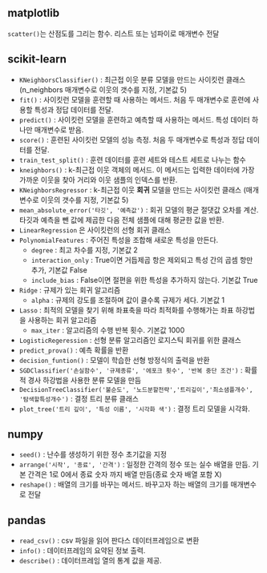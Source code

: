 ## matplotlib

`scatter()`는 산점도를 그리는 함수. 리스트 또는 넘파이로 매개변수 전달

## scikit-learn

- `KNeighborsClassifier()` : 최근접 이웃 분류 모델을 만드는 사이킷런 클래스 (n_neighbors 매개변수로 이웃의 갯수를 지정, 기본값 5)
- `fit()` : 사이킷런 모델을 훈련할 때 사용하는 메서드. 처음 두 매개변수로 훈련에 사용할 특성과 정답 데이터를 전달.
- `predict()` : 사이킷런 모델을 훈련하고 예측할 때 사용하는 메서드. 특성 데이터 하나만 매개변수로 받음.
- `score()` : 훈련된 사이킷런 모델의 성능 측정. 처음 두 매개변수로 특성과 정답 데이터를 전달.
- `train_test_split()` : 훈련 데이터를 훈련 세트와 테스트 세트로 나누는 함수
- `kneighbors()` : k-최근접 이웃 객체의 메서드. 이 메서드는 입력한 데이터에 가장 가까운 이웃을 찾아 거리와 이웃 샘플의 인덱스를 반환.
- `KNeighborsRegressor` : k-최근접 이웃 **회귀** 모델을 만드는 사이킷런 클래스 (매개 변수로 이웃의 갯수를 지정, 기본값 5)
- `mean_absolute_error('타깃', '예측값')` : 회귀 모델의 평균 절댓값 오차를 계산. 타깃과 예측을 뺀 값에 제곱한 다음 전체 샘플에 대해 평균한 값을 반환.
- `LinearRegression` 은 사이킷런의 선형 회귀 클래스
- `PolynomialFeatures` : 주어진 특성을 조합해 새로운 특성을 만든다.
  - `degree` : 최고 차수를 지정, 기본값 2
  - `interaction_only` : True이면 거듭제곱 항은 제외되고 특성 간의 곱셈 항만 추가, 기본값 False
  - `include_bias` : False이면 절편을 위한 특성을 추가하지 않는다. 기본값 True
- `Ridge` : 규제가 있는 회귀 알고리즘
  - `alpha` : 규제의 강도를 조절하며 값이 클수록 규제가 세다. 기본값 1
- `Lasso` : 최적의 모델을 찾기 위해 좌표축을 따라 최적화를 수행해가는 좌표 하강법을 사용하는 회귀 알고리즘
  - `max_iter` : 알고리즘의 수행 반복 횟수. 기본값 1000
- `LogisticRegeression` : 선형 분류 알고리즘인 로지스틱 회귀를 위한 클래스
- `predict_prova()` : 예측 확률을 반환
- `decision_funtion()` : 모델이 학습한 선형 방정식의 출력을 반환
- `SGDClassifier('손실함수', '규제종류', '에포크 횟수', '반복 중단 조건')` : 확률적 경사 하강법을 사용한 분류 모델을 만듬
- `DecisionTreeClassifier('불순도', '노드분할전략','트리깊이','최소샘플개수', '탐색할특성개수')` : 결정 트리 분류 클래스
- `plot_tree('트리 깊이', '특성 이름', '시각화 색')` : 결정 트리 모델을 시각화.

## numpy

- `seed()` : 난수를 생성하기 위한 정수 초기값을 지정
- `arrange('시작', '종료', '간격')` : 일정한 간격의 정수 또는 실수 배열을 만듬. 기본 간격은 1로 0에서 종료 숫자 까지 배열 만듬(종료 숫자 배열 포함 X)
- `reshape()` : 배열의 크기를 바꾸는 메서드. 바꾸고자 하는 배열의 크기를 매개변수로 전달

## pandas

- `read_csv()` : csv 파일을 읽어 판다스 데이터프레임으로 변환
- `info()` : 데이터프레임의 요약된 정보 출력.
- `describe()` : 데이터프레임 열의 통계 값을 제공.
